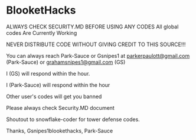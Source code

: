 # BlooketHacks
ALWAYS CHECK SECURITY.MD BEFORE USING ANY CODES
All global codes Are Currently Working


NEVER DISTRIBUTE CODE WITHOUT GIVING CREDIT TO THIS SOURCE!!!



You can always reach Park-Sauce or Gsnipes1 at parkerpaulott@gmail.com (Park-Sauce) or grahamsnipes1@gmail.com (GS)



I (GS) will respond within the hour.

I (Park-Sauce) will respond within the hour

Other user's codes will get you banned




Please always check Security.MD document



  

Shoutout to snowflake-coder for tower defense codes.





Thanks, Gsnipes1blookethacks, Park-Sauce
